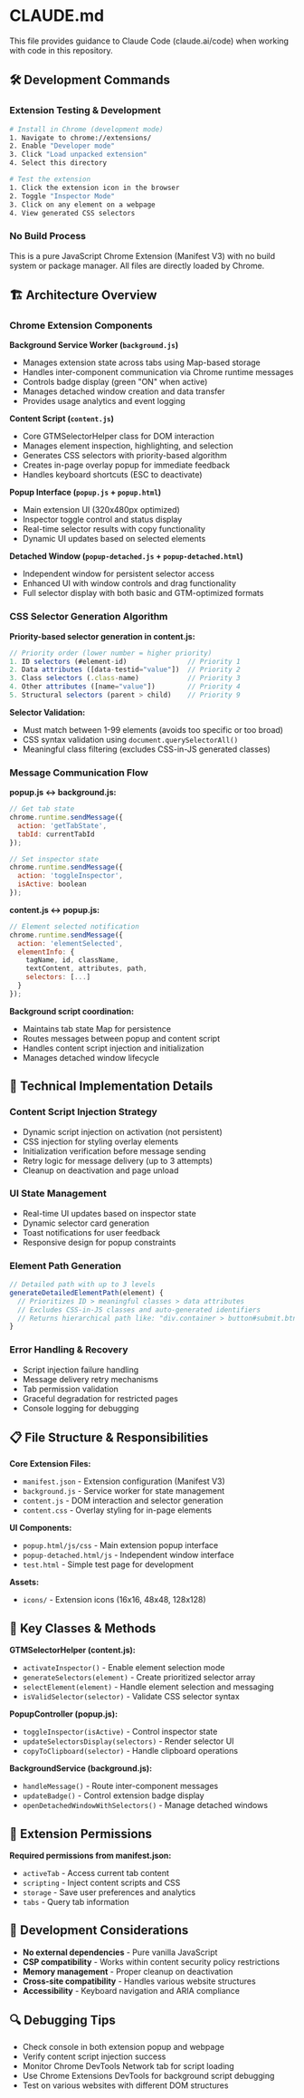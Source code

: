 # CLAUDE.md

This file provides guidance to Claude Code (claude.ai/code) when working with code in this repository.

## 🛠️ Development Commands

### Extension Testing & Development

```bash
# Install in Chrome (development mode)
1. Navigate to chrome://extensions/
2. Enable "Developer mode"
3. Click "Load unpacked extension"
4. Select this directory

# Test the extension
1. Click the extension icon in the browser
2. Toggle "Inspector Mode"
3. Click on any element on a webpage
4. View generated CSS selectors
```

### No Build Process
This is a pure JavaScript Chrome Extension (Manifest V3) with no build system or package manager. All files are directly loaded by Chrome.

## 🏗️ Architecture Overview

### Chrome Extension Components

**Background Service Worker (`background.js`)**
- Manages extension state across tabs using Map-based storage
- Handles inter-component communication via Chrome runtime messages
- Controls badge display (green "ON" when active)
- Manages detached window creation and data transfer
- Provides usage analytics and event logging

**Content Script (`content.js`)**
- Core GTMSelectorHelper class for DOM interaction
- Manages element inspection, highlighting, and selection
- Generates CSS selectors with priority-based algorithm
- Creates in-page overlay popup for immediate feedback
- Handles keyboard shortcuts (ESC to deactivate)

**Popup Interface (`popup.js` + `popup.html`)**
- Main extension UI (320x480px optimized)
- Inspector toggle control and status display
- Real-time selector results with copy functionality
- Dynamic UI updates based on selected elements

**Detached Window (`popup-detached.js` + `popup-detached.html`)**
- Independent window for persistent selector access
- Enhanced UI with window controls and drag functionality
- Full selector display with both basic and GTM-optimized formats

### CSS Selector Generation Algorithm

**Priority-based selector generation in content.js:**

```javascript
// Priority order (lower number = higher priority)
1. ID selectors (#element-id)               // Priority 1
2. Data attributes ([data-testid="value"])  // Priority 2  
3. Class selectors (.class-name)            // Priority 3
4. Other attributes ([name="value"])        // Priority 4
5. Structural selectors (parent > child)    // Priority 9
```

**Selector Validation:**
- Must match between 1-99 elements (avoids too specific or too broad)
- CSS syntax validation using `document.querySelectorAll()`
- Meaningful class filtering (excludes CSS-in-JS generated classes)

### Message Communication Flow

**popup.js ↔ background.js:**
```javascript
// Get tab state
chrome.runtime.sendMessage({
  action: 'getTabState',
  tabId: currentTabId
});

// Set inspector state
chrome.runtime.sendMessage({
  action: 'toggleInspector', 
  isActive: boolean
});
```

**content.js ↔ popup.js:**
```javascript
// Element selected notification
chrome.runtime.sendMessage({
  action: 'elementSelected',
  elementInfo: {
    tagName, id, className, 
    textContent, attributes, path,
    selectors: [...]
  }
});
```

**Background script coordination:**
- Maintains tab state Map for persistence
- Routes messages between popup and content script
- Handles content script injection and initialization
- Manages detached window lifecycle

## 🔧 Technical Implementation Details

### Content Script Injection Strategy
- Dynamic script injection on activation (not persistent)
- CSS injection for styling overlay elements
- Initialization verification before message sending
- Retry logic for message delivery (up to 3 attempts)
- Cleanup on deactivation and page unload

### UI State Management
- Real-time UI updates based on inspector state
- Dynamic selector card generation
- Toast notifications for user feedback
- Responsive design for popup constraints

### Element Path Generation
```javascript
// Detailed path with up to 3 levels
generateDetailedElementPath(element) {
  // Prioritizes ID > meaningful classes > data attributes
  // Excludes CSS-in-JS classes and auto-generated identifiers
  // Returns hierarchical path like: "div.container > button#submit.btn"
}
```

### Error Handling & Recovery
- Script injection failure handling
- Message delivery retry mechanisms
- Tab permission validation
- Graceful degradation for restricted pages
- Console logging for debugging

## 📋 File Structure & Responsibilities

**Core Extension Files:**
- `manifest.json` - Extension configuration (Manifest V3)
- `background.js` - Service worker for state management
- `content.js` - DOM interaction and selector generation
- `content.css` - Overlay styling for in-page elements

**UI Components:**
- `popup.html/js/css` - Main extension popup interface
- `popup-detached.html/js` - Independent window interface
- `test.html` - Simple test page for development

**Assets:**
- `icons/` - Extension icons (16x16, 48x48, 128x128)

## 🧩 Key Classes & Methods

**GTMSelectorHelper (content.js):**
- `activateInspector()` - Enable element selection mode
- `generateSelectors(element)` - Create prioritized selector array
- `selectElement(element)` - Handle element selection and messaging
- `isValidSelector(selector)` - Validate CSS selector syntax

**PopupController (popup.js):**
- `toggleInspector(isActive)` - Control inspector state
- `updateSelectorsDisplay(selectors)` - Render selector UI
- `copyToClipboard(selector)` - Handle clipboard operations

**BackgroundService (background.js):**
- `handleMessage()` - Route inter-component messages
- `updateBadge()` - Control extension badge display
- `openDetachedWindowWithSelectors()` - Manage detached windows

## 🎯 Extension Permissions

**Required permissions from manifest.json:**
- `activeTab` - Access current tab content
- `scripting` - Inject content scripts and CSS
- `storage` - Save user preferences and analytics
- `tabs` - Query tab information

## 🚫 Development Considerations

- **No external dependencies** - Pure vanilla JavaScript
- **CSP compatibility** - Works within content security policy restrictions
- **Memory management** - Proper cleanup on deactivation
- **Cross-site compatibility** - Handles various website structures
- **Accessibility** - Keyboard navigation and ARIA compliance

## 🔍 Debugging Tips

- Check console in both extension popup and webpage
- Verify content script injection success
- Monitor Chrome DevTools Network tab for script loading
- Use Chrome Extensions DevTools for background script debugging
- Test on various websites with different DOM structures